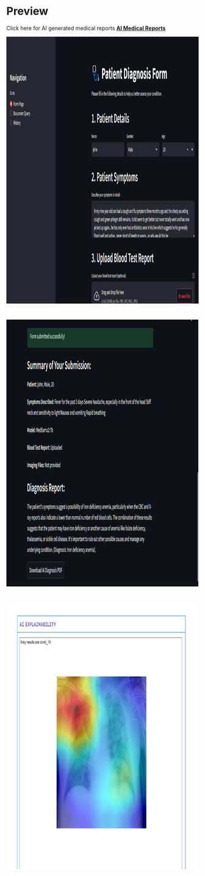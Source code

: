 # Preview 
Click here for AI generated medical reports **[AI Medical Reports ](https://github.com/Shubham2376G/AI_Projects/tree/main/AI_Medical_Diagnosis_App/Records)**



<img align="centre" width="1280" height="700" src="https://github.com/Shubham2376G/AI_Projects/blob/main/Images/med_demo1.png">

#

<img align="centre" width="1280" height="700" src="https://github.com/Shubham2376G/AI_Projects/blob/main/Images/med_demo2.png">

#

<img align="centre" width="1280" height="700" src="https://github.com/Shubham2376G/AI_Projects/blob/main/Images/med_demo3.png">

#
